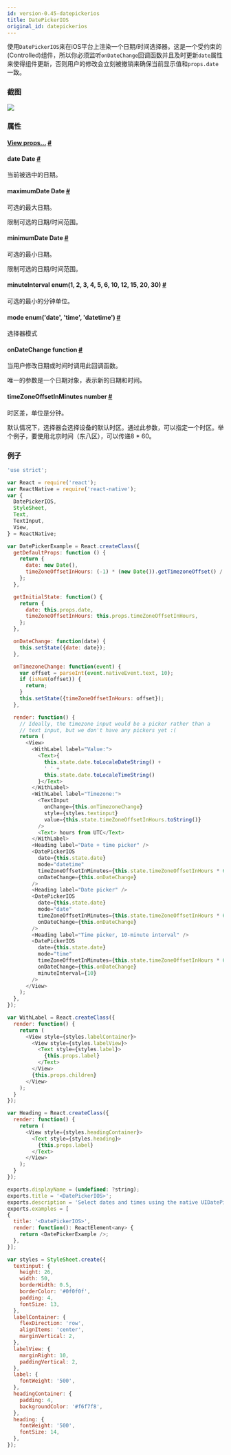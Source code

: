 ```yaml
---
id: version-0.45-datepickerios
title: DatePickerIOS
original_id: datepickerios
---
```


使用`DatePickerIOS`来在iOS平台上渲染一个日期/时间选择器。这是一个受约束的(Controlled)组件，所以你必须监听`onDateChange`回调函数并且及时更新`date`属性来使得组件更新，否则用户的修改会立刻被撤销来确保当前显示值和`props.date`一致。

### 截图
![](/img/components/datepickerios.png)

### 属性

<div class="props">
    <div class="prop">
        <h4 class="propTitle"><a class="anchor" name="view"></a><a href="view.html#props">View props...</a> <a class="hash-link" href="#view">#</a></h4>
    </div>
    <div class="prop">
        <h4 class="propTitle"><a class="anchor" name="date"></a>date <span class="propType">Date</span> <a class="hash-link" href="#date">#</a></h4>
        <div>
            <p>当前被选中的日期。</p>
        </div>
    </div>
    <div class="prop">
        <h4 class="propTitle"><a class="anchor" name="maximumdate"></a>maximumDate <span class="propType">Date</span> <a class="hash-link" href="#maximumdate">#</a></h4>
        <div>
            <p>可选的最大日期。</p>
            <p>限制可选的日期/时间范围。</p>
        </div>
    </div>
    <div class="prop">
        <h4 class="propTitle"><a class="anchor" name="minimumdate"></a>minimumDate <span class="propType">Date</span> <a class="hash-link" href="#minimumdate">#</a></h4>
        <div>
            <p>可选的最小日期。</p>
            <p>限制可选的日期/时间范围。</p>
        </div>
    </div>
    <div class="prop">
        <h4 class="propTitle"><a class="anchor" name="minuteinterval"></a>minuteInterval <span class="propType">enum(1, 2, 3, 4, 5, 6, 10, 12, 15, 20, 30)</span> <a class="hash-link" href="#minuteinterval">#</a></h4>
        <div>
            <p>可选的最小的分钟单位。</p>
        </div>
    </div>
    <div class="prop">
        <h4 class="propTitle"><a class="anchor" name="mode"></a>mode <span class="propType">enum('date', 'time', 'datetime')</span> <a class="hash-link" href="#mode">#</a></h4>
        <div>
            <p>选择器模式</p>
        </div>
    </div>
    <div class="prop">
        <h4 class="propTitle"><a class="anchor" name="ondatechange"></a>onDateChange <span class="propType">function</span> <a class="hash-link" href="#ondatechange">#</a></h4>
        <div>
            <p>当用户修改日期或时间时调用此回调函数。</p>
            <p>唯一的参数是一个日期对象，表示新的日期和时间。</p>
        </div>
    </div>
    <div class="prop">
        <h4 class="propTitle"><a class="anchor" name="timezoneoffsetinminutes"></a>timeZoneOffsetInMinutes <span class="propType">number</span> <a class="hash-link" href="#timezoneoffsetinminutes">#</a></h4>
        <div>
            <p>时区差，单位是分钟。</p>
            <p>默认情况下，选择器会选择设备的默认时区。通过此参数，可以指定一个时区。举个例子，要使用北京时间（东八区），可以传递8 * 60。</p>
        </div>
    </div>
</div>

### 例子

```javascript
'use strict';

var React = require('react');
var ReactNative = require('react-native');
var {
  DatePickerIOS,
  StyleSheet,
  Text,
  TextInput,
  View,
} = ReactNative;

var DatePickerExample = React.createClass({
  getDefaultProps: function () {
    return {
      date: new Date(),
      timeZoneOffsetInHours: (-1) * (new Date()).getTimezoneOffset() / 60,
    };
  },

  getInitialState: function() {
    return {
      date: this.props.date,
      timeZoneOffsetInHours: this.props.timeZoneOffsetInHours,
    };
  },

  onDateChange: function(date) {
    this.setState({date: date});
  },

  onTimezoneChange: function(event) {
    var offset = parseInt(event.nativeEvent.text, 10);
    if (isNaN(offset)) {
      return;
    }
    this.setState({timeZoneOffsetInHours: offset});
  },

  render: function() {
    // Ideally, the timezone input would be a picker rather than a
    // text input, but we don't have any pickers yet :(
    return (
      <View>
        <WithLabel label="Value:">
          <Text>{
            this.state.date.toLocaleDateString() +
            ' ' +
            this.state.date.toLocaleTimeString()
          }</Text>
        </WithLabel>
        <WithLabel label="Timezone:">
          <TextInput
            onChange={this.onTimezoneChange}
            style={styles.textinput}
            value={this.state.timeZoneOffsetInHours.toString()}
          />
          <Text> hours from UTC</Text>
        </WithLabel>
        <Heading label="Date + time picker" />
        <DatePickerIOS
          date={this.state.date}
          mode="datetime"
          timeZoneOffsetInMinutes={this.state.timeZoneOffsetInHours * 60}
          onDateChange={this.onDateChange}
        />
        <Heading label="Date picker" />
        <DatePickerIOS
          date={this.state.date}
          mode="date"
          timeZoneOffsetInMinutes={this.state.timeZoneOffsetInHours * 60}
          onDateChange={this.onDateChange}
        />
        <Heading label="Time picker, 10-minute interval" />
        <DatePickerIOS
          date={this.state.date}
          mode="time"
          timeZoneOffsetInMinutes={this.state.timeZoneOffsetInHours * 60}
          onDateChange={this.onDateChange}
          minuteInterval={10}
        />
      </View>
    );
  },
});

var WithLabel = React.createClass({
  render: function() {
    return (
      <View style={styles.labelContainer}>
        <View style={styles.labelView}>
          <Text style={styles.label}>
            {this.props.label}
          </Text>
        </View>
        {this.props.children}
      </View>
    );
  }
});

var Heading = React.createClass({
  render: function() {
    return (
      <View style={styles.headingContainer}>
        <Text style={styles.heading}>
          {this.props.label}
        </Text>
      </View>
    );
  }
});

exports.displayName = (undefined: ?string);
exports.title = '<DatePickerIOS>';
exports.description = 'Select dates and times using the native UIDatePicker.';
exports.examples = [
{
  title: '<DatePickerIOS>',
  render: function(): ReactElement<any> {
    return <DatePickerExample />;
  },
}];

var styles = StyleSheet.create({
  textinput: {
    height: 26,
    width: 50,
    borderWidth: 0.5,
    borderColor: '#0f0f0f',
    padding: 4,
    fontSize: 13,
  },
  labelContainer: {
    flexDirection: 'row',
    alignItems: 'center',
    marginVertical: 2,
  },
  labelView: {
    marginRight: 10,
    paddingVertical: 2,
  },
  label: {
    fontWeight: '500',
  },
  headingContainer: {
    padding: 4,
    backgroundColor: '#f6f7f8',
  },
  heading: {
    fontWeight: '500',
    fontSize: 14,
  },
});
```